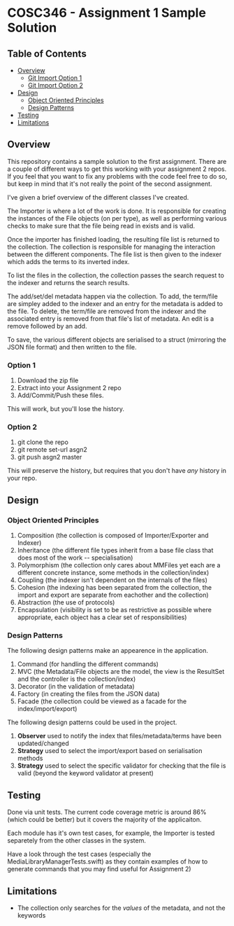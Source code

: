 # COSC346 - Assignment 1 Sample Solution

## Table of Contents

* [Overview](#overview)
   * [Git Import Option 1](#option-1)
   * [Git Import Option 2](#option-2)
* [Design](#design)
   * [Object Oriented Principles](#object-oriented-principles)
   * [Design Patterns](#design-patterns)
* [Testing](#testing)
* [Limitations](#limitations)

## Overview

This repository contains a sample solution to the first assignment. There are a
couple of different ways to get this working with your assignment 2 repos. If
you feel that you want to fix any problems with the code feel free to do so,
but keep in mind that it's not really the point of the second assignment.

I've given a brief overview of the different classes I've created.

The Importer is where a lot of the work is done. It is responsible for creating
the instances of the File objects (on per type), as well as performing various
checks to make sure that the file being read in exists and is valid.

Once the importer has finished loading, the resulting file list is returned to
the collection. The collection is responsible for managing the interaction
between the different components. The file list is then given to the indexer
which adds the terms to its inverted index.

To list the files in the collection, the collection passes the search request
to the indexer and returns the search results.

The add/set/del metadata happen via the collection. To add, the term/file are
simpley added to the indexer and an entry for the metadata is added to the
file. To delete, the term/file are removed from the indexer and the associated
entry is removed from that file's list of metadata. An edit is a remove
followed by an add.

To save, the various different objects are serialised to a struct (mirroring
the JSON file format) and then written to the file.

### Option 1

1. Download the zip file
2. Extract into your Assignment 2 repo
3. Add/Commit/Push these files.

This will work, but you'll lose the history.

### Option 2

1. git clone the repo
2. git remote set-url asgn2 <enter your repo url here>
3. git push asgn2 master

This will preserve the history, but requires that you don't have *any* history
in your repo.

## Design

### Object Oriented Principles

1. Composition (the collection is composed of Importer/Exporter and Indexer)
2. Inheritance (the different file types inherit from a base file class that does most of the work -- specialisation)
3. Polymorphism (the collection only cares about MMFiles yet each are a different concrete instance, some methods in the collection/index)
4. Coupling (the indexer isn't dependent on the internals of the files)
5. Cohesion (the indexing has been separated from the collection, the import and export are separate from eachother and the collection)
6. Abstraction (the use of protocols)
7. Encapsulation (visibility is set to be as restrictive as possible where appropriate, each object has a clear set of responsibilities)

### Design Patterns

The following design patterns make an appearence in the application.

1. Command (for handling the different commands)
2. MVC (the Metadata/File objects are the model, the view is the ResultSet and the controller is the collection/index) 
3. Decorator (in the validation of metadata)
4. Factory (in creating the files from the JSON data)
5. Facade (the collection could be viewed as a facade for the index/import/export)

The following design patterns could be used in the project.

1. **Observer** used to notify the index that files/metadata/terms have been updated/changed
2. **Strategy** used to select the import/export based on serialisation methods
3. **Strategy** used to select the specific validator for checking that the file is valid (beyond the keyword validator at present)

## Testing

Done via unit tests. The current code coverage metric is around 86% (which
could be better) but it covers the majority of the applicaiton.

Each module has it's own test cases, for example, the Importer is tested
separetely from the other classes in the system.

Have a look through the test cases (especially the
MediaLibraryManagerTests.swift) as they contain examples of how to generate
commands that you may find useful for Assignment 2)

## Limitations

* The collection only searches for the *values* of the metadata, and not the keywords
